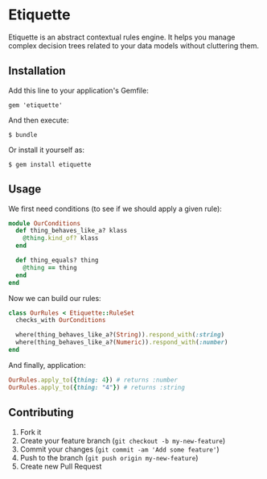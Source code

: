 # Etiquette

Etiquette is an abstract contextual rules engine. It helps you manage
complex decision trees related to your data models without cluttering them.

## Installation

Add this line to your application's Gemfile:

    gem 'etiquette'

And then execute:

    $ bundle

Or install it yourself as:

    $ gem install etiquette

## Usage

We first need conditions (to see if we should apply a given rule):
```ruby
module OurConditions
  def thing_behaves_like_a? klass
    @thing.kind_of? klass
  end

  def thing_equals? thing
    @thing == thing
  end
end
```

Now we can build our rules:
```ruby
class OurRules < Etiquette::RuleSet
  checks_with OurConditions

  where(thing_behaves_like_a?(String)).respond_with(:string)
  where(thing_behaves_like_a?(Numeric)).respond_with(:number)
end
```

And finally, application:
```ruby
OurRules.apply_to({thing: 4}) # returns :number
OurRules.apply_to({thing: "4"}) # returns :string
```

## Contributing

1. Fork it
2. Create your feature branch (`git checkout -b my-new-feature`)
3. Commit your changes (`git commit -am 'Add some feature'`)
4. Push to the branch (`git push origin my-new-feature`)
5. Create new Pull Request
